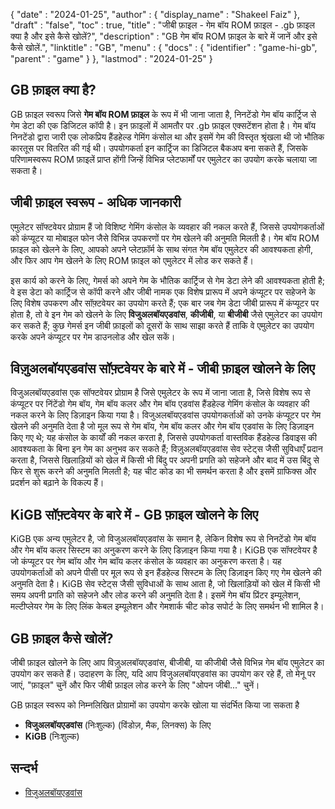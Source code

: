 {
  "date" : "2024-01-25",
  "author" : {
    "display_name" : "Shakeel Faiz"
  },
  "draft" : "false",
  "toc" : true,
  "title" : "जीबी फ़ाइल - गेम बॉय ROM फ़ाइल - .gb फ़ाइल क्या है और इसे कैसे खोलें?",
  "description" : "GB गेम बॉय ROM फ़ाइल के बारे में जानें और इसे कैसे खोलें.",
  "linktitle" : "GB",
  "menu" : {
    "docs" : {
      "identifier" : "game-hi-gb",
      "parent" : "game"
    }
  },
  "lastmod" : "2024-01-25"
}

## GB फ़ाइल क्या है?

GB फ़ाइल स्वरूप जिसे **गेम बॉय ROM फ़ाइल** के रूप में भी जाना जाता है, निनटेंडो गेम बॉय कार्ट्रिज से गेम डेटा की एक डिजिटल कॉपी है। इन फ़ाइलों में आमतौर पर .gb फ़ाइल एक्सटेंशन होता है। गेम बॉय निनटेंडो द्वारा जारी एक लोकप्रिय हैंडहेल्ड गेमिंग कंसोल था और इसमें गेम की विस्तृत श्रृंखला थी जो भौतिक कारतूस पर वितरित की गई थी। उपयोगकर्ता इन कार्ट्रिज का डिजिटल बैकअप बना सकते हैं, जिसके परिणामस्वरूप ROM फ़ाइलें प्राप्त होंगी जिन्हें विभिन्न प्लेटफार्मों पर एमुलेटर का उपयोग करके चलाया जा सकता है।

## जीबी फ़ाइल स्वरूप - अधिक जानकारी

एमुलेटर सॉफ्टवेयर प्रोग्राम हैं जो विशिष्ट गेमिंग कंसोल के व्यवहार की नकल करते हैं, जिससे उपयोगकर्ताओं को कंप्यूटर या मोबाइल फोन जैसे विभिन्न उपकरणों पर गेम खेलने की अनुमति मिलती है। गेम बॉय ROM फ़ाइल को खेलने के लिए, आपको अपने प्लेटफ़ॉर्म के साथ संगत गेम बॉय एमुलेटर की आवश्यकता होगी, और फिर आप गेम खेलने के लिए ROM फ़ाइल को एमुलेटर में लोड कर सकते हैं।

इस कार्य को करने के लिए, गेमर्स को अपने गेम के भौतिक कार्ट्रिज से गेम डेटा लेने की आवश्यकता होती है; वे इस डेटा को कार्ट्रिज से कॉपी करने और जीबी नामक एक विशेष प्रारूप में अपने कंप्यूटर पर सहेजने के लिए विशेष उपकरण और सॉफ़्टवेयर का उपयोग करते हैं; एक बार जब गेम डेटा जीबी प्रारूप में कंप्यूटर पर होता है, तो वे इन गेम को खेलने के लिए **विजुअलबॉयएडवांस**, **कीजीबी**, या **बीजीबी** जैसे एमुलेटर का उपयोग कर सकते हैं; कुछ गेमर्स इन जीबी फ़ाइलों को दूसरों के साथ साझा करते हैं ताकि वे एमुलेटर का उपयोग करके अपने कंप्यूटर पर गेम डाउनलोड और खेल सकें।

## विज़ुअलबॉयएडवांस सॉफ़्टवेयर के बारे में - जीबी फ़ाइल खोलने के लिए

विजुअलबॉयएडवांस एक सॉफ्टवेयर प्रोग्राम है जिसे एमुलेटर के रूप में जाना जाता है, जिसे विशेष रूप से कंप्यूटर पर निंटेंडो गेम बॉय, गेम बॉय कलर और गेम बॉय एडवांस हैंडहेल्ड गेमिंग कंसोल के व्यवहार की नकल करने के लिए डिज़ाइन किया गया है। विजुअलबॉयएडवांस उपयोगकर्ताओं को उनके कंप्यूटर पर गेम खेलने की अनुमति देता है जो मूल रूप से गेम बॉय, गेम बॉय कलर और गेम बॉय एडवांस के लिए डिज़ाइन किए गए थे; यह कंसोल के कार्यों की नकल करता है, जिससे उपयोगकर्ता वास्तविक हैंडहेल्ड डिवाइस की आवश्यकता के बिना इन गेम का अनुभव कर सकते हैं; विज़ुअलबॉयएडवांस सेव स्टेट्स जैसी सुविधाएँ प्रदान करता है, जिससे खिलाड़ियों को खेल में किसी भी बिंदु पर अपनी प्रगति को सहेजने और बाद में उस बिंदु से फिर से शुरू करने की अनुमति मिलती है; यह चीट कोड का भी समर्थन करता है और इसमें ग्राफिक्स और प्रदर्शन को बढ़ाने के विकल्प हैं।

## KiGB सॉफ़्टवेयर के बारे में - GB फ़ाइल खोलने के लिए

KiGB एक अन्य एमुलेटर है, जो विजुअलबॉयएडवांस के समान है, लेकिन विशेष रूप से निनटेंडो गेम बॉय और गेम बॉय कलर सिस्टम का अनुकरण करने के लिए डिज़ाइन किया गया है। KiGB एक सॉफ्टवेयर है जो कंप्यूटर पर गेम ब्वॉय और गेम ब्वॉय कलर कंसोल के व्यवहार का अनुकरण करता है। यह उपयोगकर्ताओं को अपने पीसी पर मूल रूप से इन हैंडहेल्ड सिस्टम के लिए डिज़ाइन किए गए गेम खेलने की अनुमति देता है। KiGB सेव स्टेट्स जैसी सुविधाओं के साथ आता है, जो खिलाड़ियों को खेल में किसी भी समय अपनी प्रगति को सहेजने और लोड करने की अनुमति देता है। इसमें गेम बॉय प्रिंटर इम्यूलेशन, मल्टीप्लेयर गेम के लिए लिंक केबल इम्यूलेशन और गेमशार्क चीट कोड सपोर्ट के लिए समर्थन भी शामिल है।

## GB फ़ाइल कैसे खोलें?

जीबी फ़ाइल खोलने के लिए आप विज़ुअलबॉयएडवांस, बीजीबी, या कीजीबी जैसे विभिन्न गेम बॉय एमुलेटर का उपयोग कर सकते हैं। उदाहरण के लिए, यदि आप विजुअलबॉयएडवांस का उपयोग कर रहे हैं, तो मेनू पर जाएं, "फ़ाइल" चुनें और फिर जीबी फ़ाइल लोड करने के लिए "ओपन जीबी..." चुनें।

GB फ़ाइल स्वरूप को निम्नलिखित प्रोग्रामों का उपयोग करके खोला या संदर्भित किया जा सकता है

- **विजुअलबॉयएडवांस** (निःशुल्क) (विंडोज़, मैक, लिनक्स) के लिए
- **KiGB** (निःशुल्क)

## सन्दर्भ
* [विजुअलबॉयएडवांस](https://en.wikipedia.org/wiki/VisualBoyAdvance)
